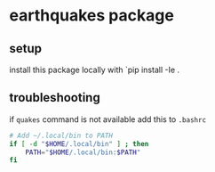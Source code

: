 # earthquakes package

## setup

install this package locally with `pip install -Ie .

## troubleshooting

if `quakes` command is not available add this to `.bashrc`

```bash
# Add ~/.local/bin to PATH
if [ -d "$HOME/.local/bin" ] ; then
    PATH="$HOME/.local/bin:$PATH"
fi

```